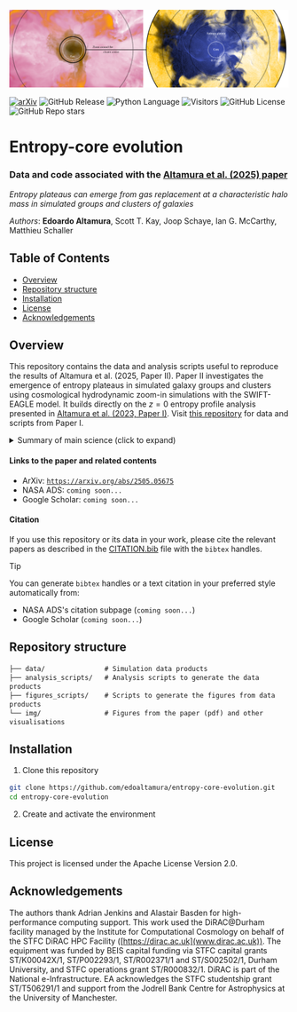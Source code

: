 ![Group-core](img/banner_cluster.png)


[![arXiv](https://img.shields.io/badge/arXiv-1234.56789-b31b1b.svg)](https://arxiv.org/abs/2505.05675)
![GitHub Release](https://img.shields.io/github/v/release/edoaltamura/entropy-core-evolution)
![Python Language](https://img.shields.io/badge/Python-3776AB?style=flat&logo=python&logoColor=white)
![Visitors](https://api.visitorbadge.io/api/visitors?path=https%3A%2F%2Fgithub.com%2Fedoaltamura%2Fentropy-core-evolution&label=Repository%20Visits&countColor=%230c7ebe&style=flat&labelStyle=none)
![GitHub License](https://img.shields.io/github/license/edoaltamura/entropy-core-evolution)
![GitHub Repo stars](https://img.shields.io/github/stars/edoaltamura/entropy-core-evolution)


# Entropy-core evolution

### Data and code associated with the [Altamura et al. (2025) paper](https://arxiv.org/abs/2505.05675)

*Entropy plateaus can emerge from gas replacement at a characteristic
halo mass in simulated groups and clusters of galaxies*

*Authors*: **Edoardo Altamura**, Scott T. Kay, Joop Schaye, Ian G. McCarthy, Matthieu Schaller

## Table of Contents  
- [Overview](#overview)
- [Repository structure](#repository-structure)
- [Installation](#installation)
- [License](#license)
- [Acknowledgements](#acknowledgements)

## Overview  
This repository contains the data and analysis scripts useful to reproduce the 
results of Altamura et al. (2025, Paper II). Paper II investigates the emergence of entropy 
plateaus in simulated galaxy groups and clusters using cosmological hydrodynamic 
zoom-in simulations with the SWIFT-EAGLE model. It builds directly on the $z = 0$ 
entropy profile analysis presented in [Altamura et al. (2023, Paper I)](https://ui.adsabs.harvard.edu/abs/2023MNRAS.520.3164A/abstract). Visit 
[this repository](https://github.com/edoaltamura/entropy-core-problem) 
for data and scripts from Paper I.

<details>
  <summary>Summary of main science (click to expand)</summary>

- Entropy plateaus emerge at characteristic halo-mass scales. Simulations of a galaxy group
  $M_{500}\simeq8.8\times10^{12}$ $M_\odot$) and a cluster ($M_{500}\simeq2.9\times10^{14}$ $M_\odot$)
  show that once a halo reaches $M\sim10^{12}$ $M_\odot$, its entropy profile flattens at the 
  virial radius. As the halo grows to $\sim10^{13}$ $M_\odot$, the plateau extends inward, and by 
  $\sim10^{14}$ $M_\odot$ a fully isentropic core is established.

- AGN feedback is the principal mechanism.
Lagrangian tracking of gas particles reveals that AGN outbursts expel low-entropy gas before it can accrete into the core, replacing it with higher-entropy material and erasing the central gradient needed for a cool core.

- Transition coincides with peak SMBH activity.
The onset of the entropy plateau at $M\sim10^{12}$ $M_\odot$ aligns with the maximum in the 
  specific black-hole accretion rate, indicating a shift from supernova-dominated to AGN-dominated thermodynamic regulation.

- Numerical convergence.
High-resolution runs (gas particle mass $m_{\rm gas}\lesssim2.3\times10^5$ $M_\odot$) confirm 
  that the entropy plateau persists even when subgrid physics is resolved on smaller scales.

- Comparison with observations.
XMM–*Newton* studies of local groups report entropy excesses and flat cores consistent with the 
  predicted plateaus, while many clusters still exhibit steep, cool-core power laws. Reproducing the observed diversity of entropy profiles remains a challenge.

- Implications for AGN subgrid modeling.
The tendency to over-eject low-entropy gas suggests that current feedback prescriptions may be too aggressive at group scales. Adaptive efficiency schemes or hybrid thermal–kinetic models may be required to recover the full spectrum of entropy shapes without compromising other cluster properties.
</details>


#### Links to the paper and related contents
- ArXiv: [`https://arxiv.org/abs/2505.05675`](https://arxiv.org/abs/2505.05675)
- NASA ADS: `coming soon...`
- Google Scholar: `coming soon...`

#### Citation
If you use this repository or its data in your work, please cite the relevant papers as 
described in the [CITATION.bib](./CITATION.bib) file with the `bibtex` handles.

> [!TIP]
>  You can generate `bibtex` handles or a text citation in your preferred style automatically 
> from:
> - NASA ADS's citation subpage (`coming soon...`)
> - Google Scholar (`coming soon...`)

## Repository structure  
```text
├── data/               # Simulation data products
├── analysis_scripts/   # Analysis scripts to generate the data products
├── figures_scripts/    # Scripts to generate the figures from data products
└── img/                # Figures from the paper (pdf) and other visualisations
```

## Installation  
1. Clone this repository
```bash
git clone https://github.com/edoaltamura/entropy-core-evolution.git
cd entropy-core-evolution
```
2. Create and activate the environment

[//]: # (3. Use Python code snippets from the [examples]&#40;&#41; or [documentation]&#40;&#41; to load and plot the data.)




## License
This project is licensed under the Apache License Version 2.0.

## Acknowledgements
The authors thank Adrian Jenkins and Alastair Basden for high-performance computing support.
This work used the DiRAC@Durham facility managed by the Institute for Computational Cosmology on 
behalf of the STFC DiRAC HPC Facility ([https://dirac.ac.uk](www.dirac.ac.uk)). The equipment 
was funded by BEIS capital funding via STFC capital grants ST/K00042X/1, ST/P002293/1, ST/R002371/1 
and ST/S002502/1, Durham University, and STFC operations grant ST/R000832/1. DiRAC is part of the 
National e-Infrastructure. EA acknowledges the STFC studentship grant ST/T506291/1 and support from 
the Jodrell Bank Centre for Astrophysics at the University of Manchester.
